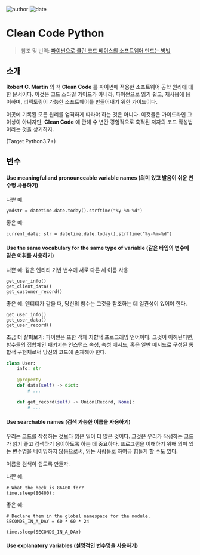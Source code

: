
![author](https://img.shields.io/badge/author-daesungRa-lightgray.svg?style=flat-square)
![date](https://img.shields.io/badge/date-190720-lightgray.svg?style=flat-square)

# Clean Code Python

> 참조 및 번역: [파이썬으로 클린 코드 베이스의 소프트웨어 만드는 방법](https://github.com/zedr/clean-code-python#introduction)

## 소개

**Robert C. Martin** 의 책 **Clean Code** 를 파이썬에 적용한 소프트웨어 공학 원리에 대한 문서이다.
이것은 코드 스타일 가이드가 아니라, 파이썬으로 읽기 쉽고, 재사용에 용이하며, 리펙토링이 가능한 소프트웨어를 만들어내기 위한 가이드이다.

이곳에 기록된 모든 원리를 엄격하게 따라야 하는 것은 아니다. 이것들은 가이드라인 그 이상이 아니지만, **Clean Code** 에 관해 수 년간 경험적으로 축적된 저자의 
코드 작성법이라는 것을 상기하자.

(Target Python3.7+)

## 변수

#### Use meaningful and pronounceable variable names (의미 있고 발음이 쉬운 변수명 사용하기)

나쁜 예:
```text
ymdstr = datetime.date.today().strftime("%y-%m-%d")
```

좋은 예:
```text
current_date: str = datetime.date.today().strftime("%y-%m-%d")
```

#### Use the same vocabulary for the same type of variable (같은 타입의 변수에 같은 어휘를 사용하기)

나쁜 예: 같은 엔티티 기반 변수에 서로 다른 세 이름 사용
```text
get_user_info()
get_client_data()
get_customer_record()
```

좋은 예: 엔티티가 같을 때, 당신의 함수는 그것을 참조하는 데 일관성이 있어야 한다.
```text
get_user_info()
get_user_data()
get_user_record()
```

조금 더 살펴보기: 파이썬은 또한 객체 지향적 프로그래밍 언어이다. 그것이 이해된다면, 함수들의 집합체인 패키지는 인스턴스 속성, 속성 메서드, 혹은 일반 메서드로 구성된
통합적 구현체로써 당신의 코드에 존재해야 한다.
```python
class User:
    info: str
    
    @property
    def data(self) -> dict:
        # ...
    
    def get_record(self) -> Union[Record, None]:
        # ...
```

#### Use searchable names (검색 가능한 이름을 사용하기)

우리는 코드를 작성하는 것보다 읽은 일이 더 많은 것이다. 그것은 우리가 작성하는 코드가 읽기 좋고 검색하기 용이하도록 하는 데 중요하다.
프로그램을 이해하기 위해 의미 있는 변수명을 네이밍하지 않음으로써, 읽는 사람들로 하여금 힘들게 할 수도 있다.

이름을 검색이 쉽도록 만들자.

나쁜 예:
```text
# What the heck is 86400 for?
time.sleep(86400);
```

좋은 예:
```text
# Declare them in the global namespace for the module.
SECONDS_IN_A_DAY = 60 * 60 * 24

time.sleep(SECONDS_IN_A_DAY)
```

#### Use explanatory variables (설명적인 변수명을 사용하기)




